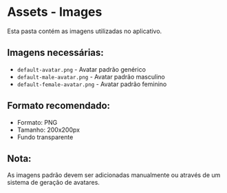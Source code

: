 # Assets - Images

Esta pasta contém as imagens utilizadas no aplicativo.

## Imagens necessárias:

- `default-avatar.png` - Avatar padrão genérico
- `default-male-avatar.png` - Avatar padrão masculino
- `default-female-avatar.png` - Avatar padrão feminino

## Formato recomendado:
- Formato: PNG
- Tamanho: 200x200px
- Fundo transparente

## Nota:
As imagens padrão devem ser adicionadas manualmente ou através de um sistema de geração de avatares.

